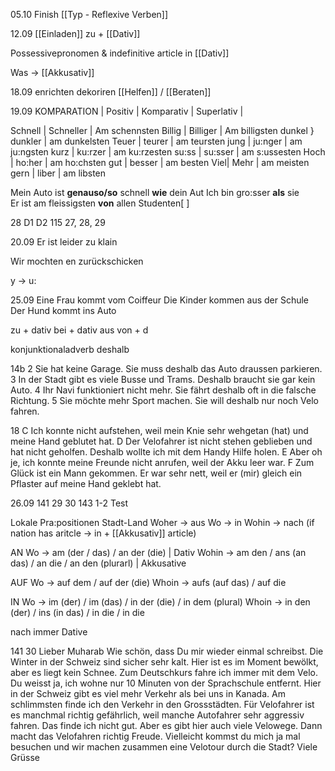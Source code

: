 05.10
Finish [[Typ - Reflexive Verben]]


12.09
[[Einladen]] zu + [[Dativ]]

Possessivepronomen & indefinitive article in [[Dativ]]

Was -> [[Akkusativ]]


18.09
enrichten dekoriren
[[Helfen]] / [[Beraten]]


19.09
KOMPARATION
| Positiv | Komparativ | Superlativ |

Schnell | Schneller | Am  schennsten
Billig | Billiger | Am billigsten
dunkel } dunkler | am dunkelsten
Teuer | teurer | am teursten
jung | ju:nger | am ju:ngsten
kurz | ku:rzer | am ku:rzesten
su:ss | su:sser | am s:ussesten
Hoch | ho:her | am ho:chsten
gut | besser | am besten
Viel| Mehr | am meisten
gern | liber | am libsten

Mein Auto ist **genauso/so** schnell **wie** dein Aut
Ich bin gro:sser **als** sie\
Er ist am fleissigsten **von** allen Studenten[ ]

28 D1 D2
115 27, 28, 29


20.09
Er ist leider zu klain

Wir mochten en zurückschicken 

y -> u: 


25.09
Eine Frau kommt vom Coiffeur
Die Kinder kommen aus der Schule
Der Hund kommt ins Auto

zu + dativ
bei + dativ
aus
von + d

konjunktionaladverb
deshalb


14b
2 Sie hat keine Garage. Sie muss deshalb das Auto draussen parkieren.
3 In der Stadt gibt es viele Busse und Trams. Deshalb braucht sie gar kein Auto.
4 Ihr Navi funktioniert nicht mehr. Sie fährt deshalb oft in die falsche Richtung.
5 Sie möchte mehr Sport machen. Sie will deshalb nur noch Velo fahren.


18
C Ich konnte nicht aufstehen, weil mein Knie sehr wehgetan (hat) und meine Hand geblutet hat.
D Der Velofahrer ist nicht stehen geblieben und hat nicht geholfen. Deshalb wollte ich mit dem Handy Hilfe holen.
E Aber oh je, ich konnte meine Freunde nicht anrufen, weil der Akku leer war.
F Zum Glück ist ein Mann gekommen. Er war sehr nett, weil er (mir) gleich ein Pflaster auf meine Hand geklebt hat.



26.09
141 29 30
143 1-2
Test

Lokale Pra:positionen
Stadt-Land
Woher -> aus
Wo -> in
Wohin -> nach (if nation has aritcle -> in + [[Akkusativ]] article)


AN
Wo -> am (der / das) / an der (die) | Dativ
Wohin -> am den / ans (an das) / an die  / an den (plurarl) | Akkusative

AUF
Wo -> auf dem / auf der (die) 
Whoin -> aufs (auf das) / auf die 

IN
Wo -> im (der) / im (das) / in der (die) / in dem (plural)
Whoin -> in den (der)  / ins (in das) / in die / in die

nach immer Dative

141 30
Lieber Muharab
Wie schön, dass Du mir wieder einmal schreibst. Die Winter in der Schweiz sind sicher sehr kalt. Hier ist es im Moment bewölkt, aber es liegt kein Schnee. Zum Deutschkurs fahre ich immer mit dem Velo. Du weisst ja, ich wohne nur 10 Minuten von der Sprachschule entfernt. Hier in der Schweiz gibt es viel mehr Verkehr als bei uns in Kanada. Am schlimmsten finde ich den Verkehr in den Grossstädten. Für Velofahrer ist es manchmal richtig gefährlich, weil manche Autofahrer sehr aggressiv fahren. Das finde ich nicht gut. Aber es gibt hier auch viele Velowege. Dann macht das Velofahren richtig Freude. Vielleicht kommst du mich ja mal besuchen und wir machen zusammen eine Velotour durch die Stadt?
Viele Grüsse